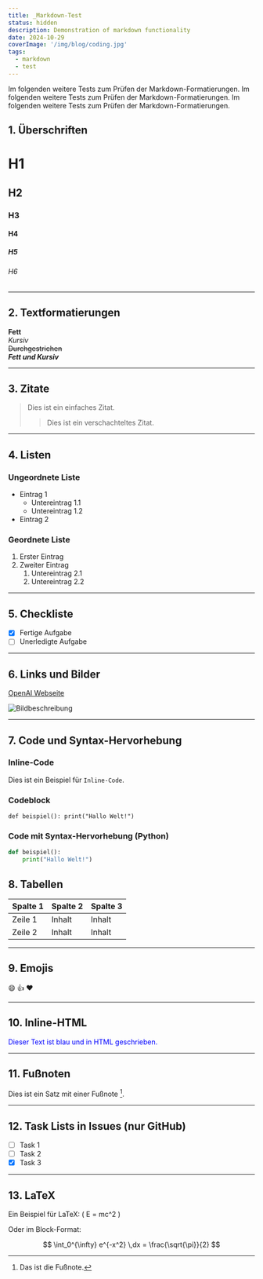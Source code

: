 ```yaml
---
title: _Markdown-Test
status: hidden
description: Demonstration of markdown functionality
date: 2024-10-29
coverImage: '/img/blog/coding.jpg'
tags:
  - markdown
  - test
---
```


Im folgenden weitere Tests zum Prüfen der Markdown-Formatierungen. Im folgenden weitere Tests zum Prüfen der Markdown-Formatierungen. Im folgenden weitere Tests zum Prüfen der Markdown-Formatierungen.

## 1. Überschriften

# H1

## H2

### H3

#### H4

##### H5

###### H6

---

## 2. Textformatierungen

**Fett**  
_Kursiv_  
~~Durchgestrichen~~  
**_Fett und Kursiv_**

---

## 3. Zitate

> Dies ist ein einfaches Zitat.
>
> > Dies ist ein verschachteltes Zitat.

---

## 4. Listen

### Ungeordnete Liste

- Eintrag 1
  - Untereintrag 1.1
  - Untereintrag 1.2
- Eintrag 2

### Geordnete Liste

1. Erster Eintrag
2. Zweiter Eintrag
   1. Untereintrag 2.1
   2. Untereintrag 2.2

---

## 5. Checkliste

- [x] Fertige Aufgabe
- [ ] Unerledigte Aufgabe

---

## 6. Links und Bilder

[OpenAI Webseite](https://openai.com)

![Bildbeschreibung](https://placekitten.com/200/300)

---

## 7. Code und Syntax-Hervorhebung

### Inline-Code

Dies ist ein Beispiel für `Inline-Code`.

### Codeblock

```
def beispiel(): print("Hallo Welt!")
```

### Code mit Syntax-Hervorhebung (Python)

```python
def beispiel():
    print("Hallo Welt!")
```

## 8. Tabellen

| Spalte 1 | Spalte 2 | Spalte 3 |
| -------- | -------- | -------- |
| Zeile 1  | Inhalt   | Inhalt   |
| Zeile 2  | Inhalt   | Inhalt   |

---

## 9. Emojis

:smile: :+1: :heart:

---

## 10. Inline-HTML

<p style="color:blue;">Dieser Text ist blau und in HTML geschrieben.</p>

---

## 11. Fußnoten

Dies ist ein Satz mit einer Fußnote [^1].

[^1]: Das ist die Fußnote.

---

## 12. Task Lists in Issues (nur GitHub)

- [ ] Task 1
- [ ] Task 2
- [x] Task 3

---

## 13. LaTeX

Ein Beispiel für LaTeX: \( E = mc^2 \)

Oder im Block-Format:

$$
\int_0^{\infty} e^{-x^2} \,dx = \frac{\sqrt{\pi}}{2}
$$
